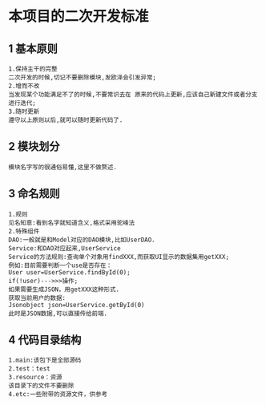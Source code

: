# 本项目的二次开发标准
## 1 基本原则
```$xslt
1.保持主干的完整
二次开发的时候,切记不要删除模块,发欧泽会引发异常;
2.增而不改
当发现某个功能满足不了的时候,不要常识去在 原来的代码上更新,应该自己新建文件或者分支进行迭代;
3.随时更新
遵守以上原则以后,就可以随时更新代码了.
```

## 2 模块划分
```$xslt
模块名字写的很通俗易懂,这里不做赘述.
```

## 3 命名规则
```$xslt
1.规则
见名知意:看到名字就知道含义,格式采用驼峰法
2.特殊组件
DAO:一般就是和Model对应的DAO模块,比如UserDAO.
Service:和DAO对应起来,UserService
Service的方法规则:查询单个对象用findXXX,而获取UI显示的数据集用getXXX;
例如:目前需要判断一个use是否存在：
User user=UserService.findById(0);
if(!user)--->>>操作;
如果需要生成JSON，用getXXX这种形式.
获取当前用户的数据:
Jsonobject json=UserService.getById(0)
此时是JSON数据,可以直接传给前端.

```
## 4 代码目录结构
```$xslt
1.main:该包下是全部源码
2.test：test
3.resource：资源
该目录下的文件不要删除
4.etc:一些附带的资源文件，供参考
```
